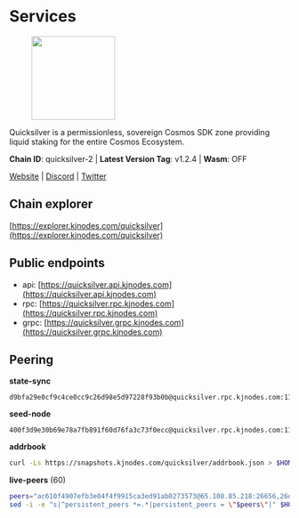 # Services

<figure><img src="https://raw.githubusercontent.com/kj89/testnet_manuals/main/pingpub/logos/quicksilver.png" width="150" alt=""><figcaption></figcaption></figure>

Quicksilver is a permissionless, sovereign Cosmos SDK zone providing liquid staking for the entire Cosmos Ecosystem.

**Chain ID**: quicksilver-2 | **Latest Version Tag**: v1.2.4 | **Wasm**: OFF

[Website](https://quicksilver.zone) | [Discord](https://discord.gg/quicksilverprotocol) | [Twitter](https://twitter.com/quicksilverzone)




## Chain explorer
[https://explorer.kjnodes.com/quicksilver](https://explorer.kjnodes.com/quicksilver)

## Public endpoints

* api: [https://quicksilver.api.kjnodes.com](https://quicksilver.api.kjnodes.com)
* rpc: [https://quicksilver.rpc.kjnodes.com](https://quicksilver.rpc.kjnodes.com)
* grpc: [https://quicksilver.grpc.kjnodes.com](https://quicksilver.grpc.kjnodes.com)

## Peering

**state-sync**

```text
d9bfa29e0cf9c4ce0cc9c26d98e5d97228f93b0b@quicksilver.rpc.kjnodes.com:11656
```

**seed-node**

```text
400f3d9e30b69e78a7fb891f60d76fa3c73f0ecc@quicksilver.rpc.kjnodes.com:11659
```

**addrbook**
```bash
curl -Ls https://snapshots.kjnodes.com/quicksilver/addrbook.json > $HOME/.quicksilverd/config/addrbook.json
```

**live-peers** (60)
```bash
peers="ac610f4907efb3e04f4f9915ca3ed91ab0273573@65.108.85.218:26656,26d23125db7493486dc9931b4181425d725e4ac6@65.109.55.186:20656,4559f4c24037bfad4791b2a6d6d5c769a16cad53@65.109.92.79:15656,a1f5e0b68f36091d5fc8f30aba914b6c191f21fa@65.108.128.201:11156,cc091c4d385e449a718fb252de800a9caf01913f@95.217.225.212:11656,8b575bbadf6bacdae40cf97681f111f6b0eb3a91@65.108.206.57:11656,185f80586290dcd53db67ebc2da1e146e291bcd6@148.251.13.186:11156,ff2055b198685f619897058a26776b9d1b73dc3c@178.63.184.129:26656,d9bfa29e0cf9c4ce0cc9c26d98e5d97228f93b0b@65.109.88.38:11656,6785dbb8a0138600e0e0faaa77baa375451b38bb@162.55.132.48:15620,ae353518e6009eb48d80ccf6a006a9644e9dd309@146.19.24.101:26656,161f453c9ff27f3120ec5078f56b505316fbc720@65.108.6.45:61156,e726816f42831689eab9378d5d577f1d06d25716@176.9.188.21:26656,5f0c0411e34e1c7d0b9c53749d90a923b5e8c625@65.21.133.125:35656,cbc2c7a7cd39750abee0dcd5dd2832feddbde20e@50.21.173.76:26656,0a226e70ceb7a4123e66216d1ed83ef22ed8a187@185.119.118.118:2000,2c658378f5356e39ecea6947eb312f45a8ccfde1@142.132.199.211:26654,679f56feb7f4f91d46a92d0eb474d1dc43466d18@213.239.215.59:29986,9bd2b7e39fb0d823402f22c90e3000fdf3cd05bf@88.99.104.180:26656,79b214369c8f52c2d33cf79fc1897677b24cf8cb@94.130.240.229:2000,5fe7dc208641e3e730867c49b396cc7e248969fc@88.208.34.134:26656,833a368b9e639d50dcbeaa2e8347306979d55e50@199.217.117.78:11156,0b9833206c8967ac8ac0e1a407bedfe378b1a5f3@5.135.140.46:26656,ae3700d3296524014ab3444767df682b46f0cb9e@51.195.234.250:26656,0307e98cceb81b5f075ee69f53c0032940dea98c@65.108.43.113:26656,61d96fee29a9615c208c4db72526d23b45094cb4@65.108.195.30:36656,8afd73dde0c073dd290092d8ffbcc48a61c94525@89.117.58.109:46656,e50848e299c7909245a9af690341ff27e21f7b69@65.109.87.88:56656,0a3860f9d3c27b34910fe8660240ae55699b55c2@84.244.95.245:26656,e1b058e5cfa2b836ddaa496b10911da62dcf182e@138.201.8.248:26656,271419d3eb3878c902ebb0064490ad702d9d067f@144.76.145.150:26656,e64a4e480a2971c339fa06a58293e8e060082ad5@185.16.36.134:26656,28ebd43e8c888ed069165fa035e101ae6fd7955e@139.162.191.246:26656,4aa6607f87ad0b458526d3405731e71553cf275c@219.100.163.35:26656,8ebd6e7c74a9c36a175f9a86148354b378a4f387@185.248.24.16:26656,b2de28758ab185f46f3701654fcb31d102c28ac3@65.108.65.36:26656,ebafaa0d0087ecfc785b095d6a91a67a12eecd80@5.9.100.25:26656,e0604aa63b2b483bdb7f3ffba80a91803080bff8@62.171.183.214:26656,51070ba609ede6d7eb334b8cf0ed585f2b1ab66b@135.181.76.99:26656,83435bc3cbb0204188c666259ccebcd73ac33ec8@65.109.139.182:11656,8a0740d4b70629c26022db7525132da0062bf42b@194.62.99.114:26656,46a0c8717148c4a4aa86eaaa9727e7bc6bb8e70c@49.12.7.7:26656,09f16a08fb0da3a20a7bc0212e3bc4645b04918c@65.21.142.30:28656,236c5273c3f56444733dbc56bc80d259859bf4d6@35.215.3.217:26656,1b569bf57da79df4f85d207a161a97626988af76@65.109.92.241:20026,96bd0e87a5e5b88e8ce637aa3c7aa4f4803b1d03@51.195.234.240:26656,ec076ff33f2986d064b78602e2ccd2c925bf761e@161.97.82.203:26256,d22c450ef79e019dc702d9098ff09f02294e6dff@65.109.37.58:26656,06230bbaabb6c9c6223275b57d8e10fc609ae7ba@51.89.7.184:26633,42bfe6f2489e3eea06be4b9ea39d116c855feec7@51.91.105.152:26656,f3263230b4bd692de6807a83a31594770433d337@62.171.186.160:26656,82c212c73d15ed2c7e6ad7cc5dd68cdd559c0056@65.109.52.178:26656,e09b47db9c221a9d064069befcc471d949d2c28d@45.14.135.159:15620,d9f4546f14e94f81c7766542548ee1776f9f66ce@65.108.238.203:43656,d6246909abf0c5e82f48ce6f623cba587b899e15@217.160.246.138:26656,43b97f492bf47b455b7b275c396b1840f4eb336d@142.132.139.101:26656,c0beca70dbd3ef5bb433f7aa280d56d2a150bbd3@95.214.52.144:26656,3174ef2b321de94a0c4897b1ff6f8c194245d396@195.14.6.2:26656,05241d21ff9e7c699bbdb4faa73da1860b6d8cd7@128.199.85.168:26656,5e2b0913543b7e1e070e32326d5d901b456b2190@146.19.24.133:26656"
sed -i -e "s|^persistent_peers *=.*|persistent_peers = \"$peers\"|" $HOME/.quicksilverd/config/config.toml
```

